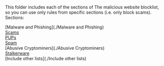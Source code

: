 This folder includes each of the sections of The malicious website blocklist, so you can use only rules from specific sections (i.e. only block scams).
Sections:

[Malware and Phishing](./Malware and Phishing)<br>
[Scams](./Scams)<br>
[PUPs](./PUPs)<br>
[Spam](./Spam)<br>
[Abusive Cryptominers](./Abusive Cryptominers)<br>
[Stalkerware](./Stalkerware)<br>
[Include other lists](./Include other lists)<br>
